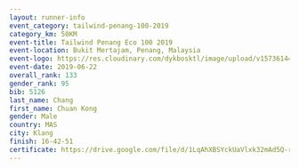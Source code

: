 ```yaml
--- 
layout: runner-info 
event_category: tailwind-penang-100-2019 
category_km: 50KM 
event-title: Tailwind Penang Eco 100 2019 
event-location: Bukit Mertajam, Penang, Malaysia 
event-logo: https://res.cloudinary.com/dykbosktl/image/upload/v1573614442/Logo/Logo_gqlzi3.jpg 
event-date: 2019-06-22 
overall_rank: 133
gender_rank: 95
bib: 5126
last_name: Chang
first_name: Chuan Kong
gender: Male
country: MAS
city: Klang
finish: 16-42-51
certificate: https://drive.google.com/file/d/1LqAhXBSYckUaVlxk32mAd5Q-r2lJIv32/view?usp=sharing
--- 
```

